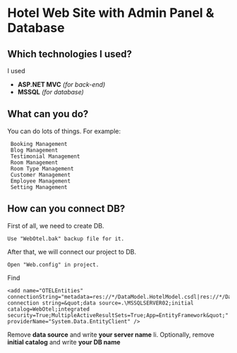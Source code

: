 # Hotel Web Site with Admin Panel & Database

## Which technologies I used?
I used 
* **ASP.NET MVC** *(for back-end)*
* **MSSQL** *(for database)*

## What can you do?
You can do lots of things.
For example:
```
 Booking Management
 Blog Management
 Testimonial Management
 Room Management
 Room Type Management
 Customer Management
 Employee Management
 Setting Management
```

## How can you connect DB?
First of all, we need to create DB. 
```
Use "WebOtel.bak" backup file for it.
```
After that, we will connect our project to DB.
```
Open "Web.config" in project.
```
Find
```
<add name="OTELEntities" connectionString="metadata=res://*/DataModel.HotelModel.csdl|res://*/DataModel.HotelModel.ssdl|res://*/DataModel.HotelModel.msl;provider=System.Data.SqlClient;provider connection string=&quot;data source=.\MSSQLSERVER02;initial catalog=WebOtel;integrated security=True;MultipleActiveResultSets=True;App=EntityFramework&quot;" providerName="System.Data.EntityClient" />
```
Remove **data source** and write **your server name** li.
Optionally, remove **initial catalog** and write **your DB name**
